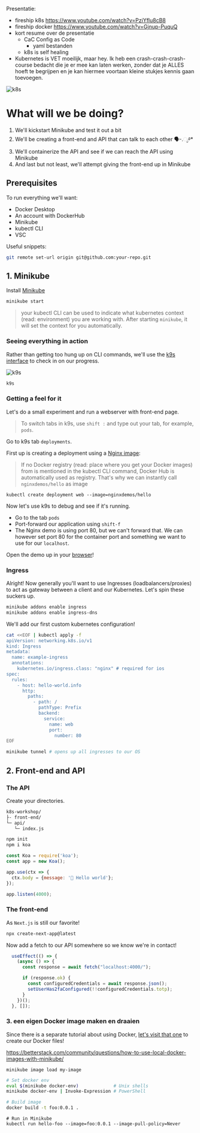 Presentatie:

- fireship k8s https://www.youtube.com/watch?v=PziYflu8cB8
- fireship docker https://www.youtube.com/watch?v=Gjnup-PuquQ
- kort resume over de presentatie
  - CaC Config as Code
    - yaml bestanden
  - k8s is self healing
- Kubernetes is VET moeilijk, maar hey. Ik heb een crash-crash-crash-course bedacht die je er mee kan laten werken, zonder dat je ALLES hoeft te begrijpen en je kan hiermee voortaan kleine stukjes kennis gaan toevoegen.

![k8s](https://kubernetes.io/images/kubernetes-horizontal-color.png)

# What will we be doing?

1. We'll kickstart Minikube and test it out a bit
2. We'll be creating a front-end and API that can talk to each other 🗣⋆.ೃ࿔*
3. We'll containerize the API and see if we can reach the API using Minikube
4. And last but not least, we'll attempt giving the front-end up in Minikube

## Prerequisites

To run everything we'll want:

- Docker Desktop
- An account with DockerHub
- Minikube
- kubectl CLI
- VSC

Useful snippets:

```zsh
git remote set-url origin git@github.com:your-repo.git
```

## 1. Minikube

Install [Minikube](https://minikube.sigs.k8s.io/docs/start/)

```zsh
minikube start
```

> your kubectl CLI can be used to indicate what kubernetes context (read: environment) you are working with. After starting `minikube`, it will set the context for you automatically.

### Seeing everything in action

Rather than getting too hung up on CLI commands, we'll use the [k9s interface](https://k9scli.io/) to check in on our progress.

![k9s](https://cdn-icons-png.flaticon.com/128/194/194279.png)

```zsh
k9s
```

### Getting a feel for it

Let's do a small experiment and run a webserver with front-end page.

> To switch tabs in k9s, use `shift :` and type out your tab, for example, `pods`.

Go to k9s tab `deployments`.

First up is creating a deployment using a [Nginx image](https://hub.docker.com/r/nginxdemos/hello):

> If no Docker registry (read: place where you get your Docker images) from is mentioned in the kubectl CLI command, Docker Hub is automatically used as registry. That's why we can instantly call `nginxdemos/hello` as image

```
kubectl create deployment web --image=nginxdemos/hello
```

Now let's use k9s to debug and see if it's running.

- Go to the tab `pods`
- Port-forward our application using `shift-f`
- The Nginx demo is using port 80, but we can't forward that. We can however set port 80 for the container port and something we want to use for our `localhost`.

Open the demo up in your [browser](localhost:3000)!

### Ingress

<!-- Volg de ingress setup voor minikube
https://kubernetes.io/docs/tasks/access-application-cluster/ingress-minikube/
-->

Alright! Now generally you'll want to use Ingresses (loadbalancers/proxies) to act as gateway between a client and our Kubernetes. Let's spin these suckers up.

```zsh
minikube addons enable ingress
minikube addons enable ingress-dns
```

We'll add our first custom kubernetes configuration!

```sh
cat <<EOF | kubectl apply -f 
apiVersion: networking.k8s.io/v1
kind: Ingress
metadata:
  name: example-ingress
  annotations:
    kubernetes.io/ingress.class: "nginx" # required for ios
spec:
  rules:
    - host: hello-world.info
      http:
        paths:
          - path: /
            pathType: Prefix
            backend:
              service:
                name: web
                port:
                  number: 80
EOF
```

```zsh
minikube tunnel # opens up all ingresses to our OS
```


## 2. Front-end and API


### The API

Create your directories.

```sh
k8s-workshop/
├- front-end/
└─ api/
   └─ index.js
```

```zsh
npm init
npm i koa
```

```js
const Koa = require('koa');
const app = new Koa();

app.use(ctx => {
  ctx.body = {message: '🐒 Hello world'};
});

app.listen(4000);
```

### The front-end

As `Next.js` is still our favorite!

```zsh
npx create-next-app@latest
```

Now add a fetch to our API somewhere so we know we're in contact!

```js
  useEffect(() => {
    (async () => {
      const response = await fetch("localhost:4000/");

      if (response.ok) {
        const configuredCredentials = await response.json();
        setUserHas2faConfigured(!!configuredCredentials.totp);
      }
    })();
  }, []);
```

<!-- https://github.com/neefrehman/manyworlds -->


### 3. een eigen Docker image maken en draaien

Since there is a separate tutorial about using Docker, [let's visit that one](https://github.com/RubenWerdmuller/docker-workshop#dockerizing-our-own-project) to create our Docker files!


https://betterstack.com/community/questions/how-to-use-local-docker-images-with-minikube/

```
minikube image load my-image
```

```zsh
# Set docker env
eval $(minikube docker-env)             # Unix shells
minikube docker-env | Invoke-Expression # PowerShell

# Build image
docker build -t foo:0.0.1 .
```

```
# Run in Minikube
kubectl run hello-foo --image=foo:0.0.1 --image-pull-policy=Never
```

